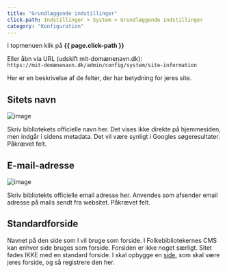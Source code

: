 ```yaml
---
title: "Grundlæggende indstillinger"
click-path: Indstillinger > System > Grundlæggende indstillinger
category: "Konfiguration"
---
```

I topmenuen klik på **{{ page.click-path }}**

Eller åbn via URL (udskift mit-domænenavn.dk):\
`https://mit-domænenavn.dk/admin/config/system/site-information`

Her er en beskrivelse af de felter, der har betydning for jeres site.

## Sitets navn
![image](https://github.com/danskernesdigitalebibliotek/folkebibliotekernes_cms_manual/assets/1641342/156894ca-0efe-4925-9ae2-5e0df7f88245)

Skriv bibliotekets officielle navn her. Det vises ikke direkte på hjemmesiden, men indgår i sidens metadata. Det vil være synligt i Googles søgeresultater. Påkrævet felt.

## E-mail-adresse
![image](https://github.com/danskernesdigitalebibliotek/folkebibliotekernes_cms_manual/assets/1641342/9a8eb057-2427-4eeb-8d88-3b9f69dda717)

Skriv bibliotekts officielle email adresse her. Anvendes som afsender email adresse på mails sendt fra websitet. Påkrævet felt.

## Standardforside
Navnet på den side som I vil bruge som forside. I Folkebibliotekernes CMS kan enhver side bruges som forside. Forsiden er ikke noget særligt.
Sitet fødes IKKE med en standard forside. I skal opbygge en [side](https://danskernesdigitalebibliotek.github.io/folkebibliotekernes_cms_manual/main/indhold/side/), som skal være jeres forside, og så registrere den her.



